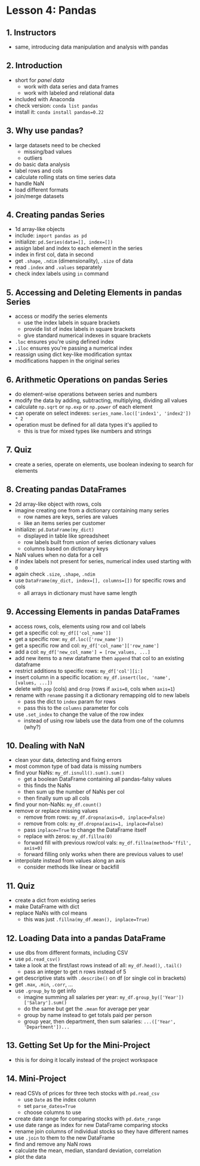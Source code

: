 # Lesson 4: Pandas

## 1. Instructors
- same, introducing data manipulation and analysis with pandas

## 2. Introduction
- short for _panel data_
    - work with data series and data frames
    - work with labeled and relational data
- included with Anaconda
- check version: `conda list pandas`
- install it: `conda install pandas=0.22`

## 3. Why use pandas?
- large datasets need to be checked
    - missing/bad values
    - outliers
- do basic data analysis
- label rows and cols
- calculate rolling stats on time series data
- handle NaN
- load different formats
- join/merge datasets

## 4. Creating pandas Series
- 1d array-like objects
- include: `import pandas as pd`
- initialize: `pd.Series(data=[], index=[])`
- assign label and index to each element in the series
- index in first col, data in second
- get `.shape`, `.ndim` (dimensionality), `.size` of data
- read `.index` and `.values` separately
- check index labels using `in` command

## 5. Accessing and Deleting Elements in pandas Series
- access or modify the series elements
    - use the index labels in square brackets
    - provide list of index labels in square brackets
    - give standard numerical indexes in square brackets
- `.loc` ensures you're using defined index
- `.iloc` ensures you're passing a numerical index
- reassign using dict key-like modification syntax
- modifications happen in the original series

## 6. Arithmetic Operations on pandas Series
- do element-wise operations between series and numbers
- modify the data by adding, subtracting, multiplying, dividing all values
- calculate `np.sqrt` or `np.exp` or `np.power` of each element
- can operate on select indexes: `series_name.loc(['index1', 'index2']) * 2`
- operation must be defined for all data types it's applied to
    - this is true for mixed types like numbers and strings 

## 7. Quiz
- create a series, operate on elements, use boolean indexing to search for elements

## 8. Creating pandas DataFrames
- 2d array-like object with rows, cols
- imagine creating one from a dictionary containing many series
    - row names are keys, series are values
    - like an items series per customer
- initialize: `pd.DataFrame(my_dict)`
    - displayed in table like spreadsheet
    - row labels built from union of series dictionary values
    - columns based on dictionary keys
- NaN values when no data for a cell
- if index labels not present for series, numerical index used starting with `0`
- again check `.size`, `.shape`, `.ndim`
- use `DataFrame(my_dict, index=[], columns=[])` for specific rows and cols
    - all arrays in dictionary must have same length

## 9. Accessing Elements in pandas DataFrames
- access rows, cols, elements using row and col labels
- get a specific col: `my_df[['col_name']]`
- get a specific row: `my_df.loc(['row_name'])`
- get a specific row and col: `my_df['col_name']['row_name']`
- add a col: `my_df['new_col_name'] = [row_values, ...]`
- add new items to a new dataframe then `append` that col to an existing dataframe
- restrict additions to specific rows: `my_df['col'][i:]`
- insert column in a specific location: `my_df.insert(loc, 'name', [values, ...])`
- delete with `pop` (cols) and `drop` (rows if `axis=0`, cols when `axis=1`)
- rename with `rename` passing it a dictionary remapping old to new labels
    - pass the dict to `index` param for rows
    - pass this to the `columns` parameter for cols
- use `.set_index` to change the value of the row index
    - instead of using row labels use the data from one of the columns (why?)

## 10. Dealing with NaN
- clean your data, detecting and fixing errors
- most common type of bad data is missing numbers
- find your NaNs: `my_df.isnull().sum().sum()`
    - get a boolean DataFrame containing all pandas-falsy values
    - this finds the NaNs
    - then sum up the number of NaNs per col
    - then finally sum up all cols
- find your non-NaNs: `my_df.count()`
- remove or replace missing values
    - remove from rows: `my_df.dropna(axis=0, inplace=False)`
    - remove from cols: `my_df.dropna(axis=1, inplace=False)`
    - pass `inplace=True` to change the DataFrame itself
    - replace with zeros: `my_df.fillna(0)`
    - forward fill with previous row/col vals: `my_df.fillna(method='ffil', axis=0)`
    - forward filling only works when there are previous values to use!
- interpolate instead from values along an axis
    - consider methods like linear or backfill

## 11. Quiz
- create a dict from existing series
- make DataFrame with dict
- replace NaNs with col means
    - this was just `.fillna(my_df.mean(), inplace=True)`

## 12. Loading Data into a pandas DataFrame
- use dbs from different formats, including CSV
- use `pd.read_csv()`
- take a look at the first/last rows instead of all: `my_df.head()`, `.tail()`
    - pass an integer to get n rows instead of 5
- get descriptive stats with `.describe()` on df (or single col in brackets)
- get `.max`, `.min`, `.corr`, ...
- use `.group_by` to get info
    - imagine summing all salaries per year: `my_df.group_by(['Year'])['Salary'].sum()`
    - do the same but get the `.mean` for average per year
    - group by name instead to get totals paid per person
    - group year, then department, then sum salaries: `...(['Year', 'Department'])...`

## 13. Getting Set Up for the Mini-Project
- this is for doing it locally instead of the project workspace

## 14. Mini-Project
- read CSVs of prices for three tech stocks with `pd.read_csv`
    - use `Date` as the index column
    - set `parse_dates=True`
    - choose columns to use
- create date range for comparing stocks with `pd.date_range`
- use date range as index for new DataFrame comparing stocks
- rename join columns of individual stocks so they have different names
- use `.join` to them to the new DataFrame
- find and remove any NaN rows
- calculate the mean, median, standard deviation, correlation
- plot the data
